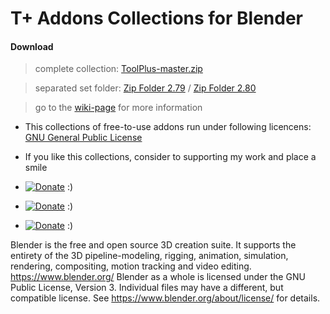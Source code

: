  # T+ Addons Collections for Blender 

 #### Download

   > complete collection: [ToolPlus-master.zip](https://github.com/mkbreuer/ToolPlus/archive/master.zip)

   > separated set folder: [Zip Folder 2.79](https://github.com/mkbreuer/ToolPlus/tree/master/2.79/Sets/zip) / [Zip Folder 2.80](https://github.com/mkbreuer/ToolPlus/tree/master/2.80/Sets/zip)

   > go to the [wiki-page](https://github.com/mkbreuer/ToolPlus/wiki) for more information


* This collections of free-to-use addons run under following licencens: [GNU General Public License](https://www.gnu.org/licenses/gpl-3.0.html) 

* If you like this collections, consider to supporting my work and place a smile

*  [![Donate](https://raw.githubusercontent.com/mkbreuer/TP-Courier/master/Images/donate_patreon.png)](https://www.patreon.com/tpc_mkbreuer)   :)

*  [![Donate](https://raw.githubusercontent.com/mkbreuer/TP-Courier/master/Images/donate_pp.png)](https://www.paypal.com/cgi-bin/webscr?cmd=_s-xclick&hosted_button_id=KB6G3HNM86H9C&source=url)   :)

*  [![Donate](https://raw.githubusercontent.com/mkbreuer/TP-Courier/master/Images/donate_gumroad.png)](https://gumroad.com/l/tp_courier)   :)


Blender is the free and open source 3D creation suite. It supports the entirety of the 3D pipeline-modeling, rigging, animation, simulation, rendering, compositing, motion tracking and video editing. https://www.blender.org/  Blender as a whole is licensed under the GNU Public License, Version 3. Individual files may have a different, but compatible license. See https://www.blender.org/about/license/ for details.
